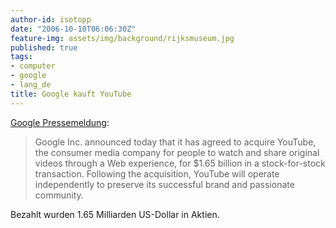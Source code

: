 ```yaml
---
author-id: isotopp
date: "2006-10-10T06:06:30Z"
feature-img: assets/img/background/rijksmuseum.jpg
published: true
tags:
- computer
- google
- lang_de
title: Google kauft YouTube
---
```


[Google Pressemeldung](http://www.google.com/press/pressrel/google_youtube.html):

> Google Inc. announced today that it has agreed to acquire YouTube, the consumer media company for people to watch and share original videos through a Web experience, for $1.65 billion in a stock-for-stock transaction.
> Following the acquisition, YouTube will operate independently to preserve its successful brand and passionate community.

Bezahlt wurden 1.65 Milliarden US-Dollar in Aktien.

